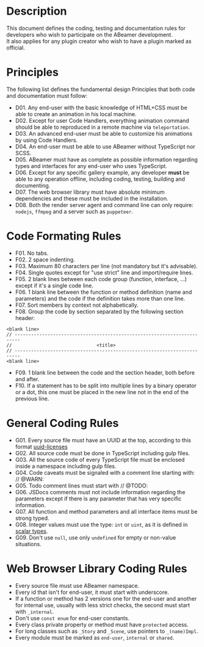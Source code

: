 <!--- @uuid: dd535f15-994e-479c-a280-e2ba94f22699 -->
<!--- @author: Alexandre Bento Freire -->
# Description

This document defines the coding, testing and documentation rules for developers
who wish to participate on the ABeamer development.  
It also applies for any plugin creator who wish to have a plugin marked as official.  

# Principles

The following list defines the fundamental design Principles that both code and documentation must follow:  
  
- D01. Any end-user with the basic knowledge of HTML+CSS must be able to create an animation in his local machine.
- D02. Except for user Code Handlers, everything animation command should be able to reproduced in a remote machine via `teleportation`.
- D03. An advanced end-user must be able to customize his animations by using Code Handlers.
- D04. An end-user must be able to use ABeamer without TypeScript nor SCSS.
- D05. ABeamer must have as complete as possible information regarding types and interfaces for any end-user who uses TypeScript.
- D06. Except for any specific gallery example, any developer **must** be able to any operation offline, including coding, testing, building and documenting.
- D07. The web browser library must have absolute minimum dependencies and these must be included in the installation.
- D08. Both the render server agent and command line can only require: `nodejs`, `ffmpeg` and a server such as `puppeteer`.

# Code Formating Rules

- F01. No tabs.
- F02. 2 space indenting.
- F03. Maximum 80 characters per line (not mandatory but it's advisable).
- F04. Single quotes except for "use strict" line and import/require lines.
- F05. 2 blank lines between each code group (function, interface, ...) except if it's a single code line.
- F06. 1 blank line between the function or method definition (name and parameters) and the code if the definition takes more than one line.
- F07. Sort members by context not alphabetically.
- F08. Group the code by section separated by the following section header:
```
<blank line>
// ------------------------------------------------------------------------
//                               <title>
// ------------------------------------------------------------------------
<blank line>
```
- F09. 1 blank line between the code and the section header, both before and after.
- F10. If a statement has to be split into multiple lines by a binary operator or a dot,
this one must be placed in the new line not in the end of the previous line.

# General Coding Rules

- G01. Every source file must have an UUID at the top, according 
to this format [uuid-licenses](https://github.com/a-bentofreire/uuid-licenses)
- G02. All source code must be done in TypeScript including gulp files.
- G03. All the source code of every TypeScript file must be enclosed inside a namespace including gulp files.
- G04. Code caveats must be signaled with a comment line starting with: // @WARN:
- G05. Todo comment lines must start with // @TODO:
- G06. JSDocs comments must not include information regarding the parameters 
except if there is any parameter that has very specific information.
- G07. All function and method parameters and all interface items must be strong typed.
- G08. Integer values must use the type: `int` or `uint`, as it is defined in [scalar types](https://github.com/a-bentofreire/scalartypes).
- G09. Don't use `null`, use only `undefined` for empty or non-value situations.

# Web Browser Library Coding Rules

- Every source file must use ABeamer namespace.
- Every id that isn't for end-user, it must start with underscore.
- If a function or method has 2 versions one for the end-user and another for internal use, usually with less strict checks, the second must start with `_internal`.
- Don't use `const enum` for end-user constants.
- Every class private property or method must have `protected` access.
- For long classes such as `_Story` and `_Scene`, use pointers to `_(name)Impl`.
- Every module must be marked as `end-user`, `internal` or `shared`.

<!--- @TODO: Describe the rules for documentation, testing, building -->
